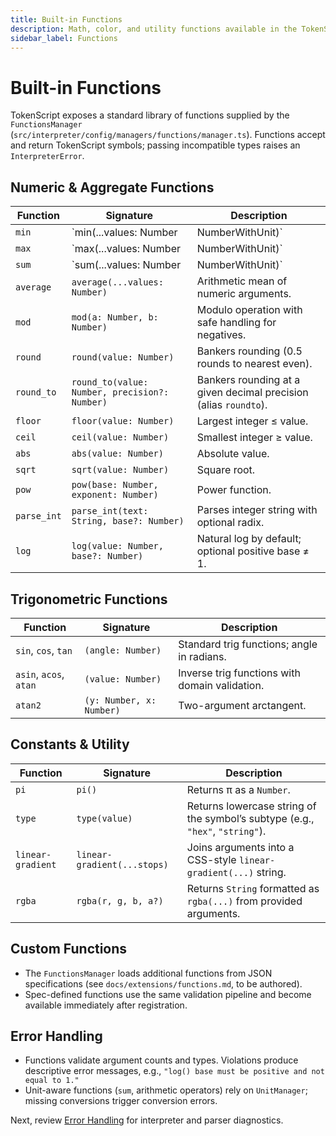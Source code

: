 ```yaml
---
title: Built-in Functions
description: Math, color, and utility functions available in the TokenScript runtime.
sidebar_label: Functions
---
```


# Built-in Functions

TokenScript exposes a standard library of functions supplied by the `FunctionsManager` (`src/interpreter/config/managers/functions/manager.ts`). Functions accept and return TokenScript symbols; passing incompatible types raises an `InterpreterError`.

## Numeric & Aggregate Functions

| Function    | Signature                                     | Description                                                         |
|-------------|-----------------------------------------------|---------------------------------------------------------------------|
| `min`       | `min(...values: Number | NumberWithUnit)`     | Returns the smallest numeric value (units allowed when compatible). |
| `max`       | `max(...values: Number | NumberWithUnit)`     | Returns the largest numeric value.                                  |
| `sum`       | `sum(...values: Number | NumberWithUnit)`     | Adds values, converting units via `UnitManager` when available.     |
| `average`   | `average(...values: Number)`                  | Arithmetic mean of numeric arguments.                               |
| `mod`       | `mod(a: Number, b: Number)`                   | Modulo operation with safe handling for negatives.                  |
| `round`     | `round(value: Number)`                        | Bankers rounding (0.5 rounds to nearest even).                      |
| `round_to`  | `round_to(value: Number, precision?: Number)` | Bankers rounding at a given decimal precision (alias `roundto`).    |
| `floor`     | `floor(value: Number)`                        | Largest integer ≤ value.                                            |
| `ceil`      | `ceil(value: Number)`                         | Smallest integer ≥ value.                                           |
| `abs`       | `abs(value: Number)`                          | Absolute value.                                                     |
| `sqrt`      | `sqrt(value: Number)`                         | Square root.                                                        |
| `pow`       | `pow(base: Number, exponent: Number)`         | Power function.                                                     |
| `parse_int` | `parse_int(text: String, base?: Number)`      | Parses integer string with optional radix.                          |
| `log`       | `log(value: Number, base?: Number)`           | Natural log by default; optional positive base ≠ 1.                 |

## Trigonometric Functions

| Function               | Signature                | Description                                    |
|------------------------|--------------------------|------------------------------------------------|
| `sin`, `cos`, `tan`    | `(angle: Number)`        | Standard trig functions; angle in radians.     |
| `asin`, `acos`, `atan` | `(value: Number)`        | Inverse trig functions with domain validation. |
| `atan2`                | `(y: Number, x: Number)` | Two-argument arctangent.                       |

## Constants & Utility

| Function          | Signature                   | Description                                                                   |
|-------------------|-----------------------------|-------------------------------------------------------------------------------|
| `pi`              | `pi()`                      | Returns π as a `Number`.                                                      |
| `type`            | `type(value)`               | Returns lowercase string of the symbol’s subtype (e.g., `"hex"`, `"string"`). |
| `linear-gradient` | `linear-gradient(...stops)` | Joins arguments into a CSS-style `linear-gradient(...)` string.               |
| `rgba`            | `rgba(r, g, b, a?)`         | Returns `String` formatted as `rgba(...)` from provided arguments.            |

## Custom Functions

- The `FunctionsManager` loads additional functions from JSON specifications (see `docs/extensions/functions.md`, to be authored).
- Spec-defined functions use the same validation pipeline and become available immediately after registration.

## Error Handling

- Functions validate argument counts and types. Violations produce descriptive error messages, e.g., `"log() base must be positive and not equal to 1."`
- Unit-aware functions (`sum`, arithmetic operators) rely on `UnitManager`; missing conversions trigger conversion errors.

Next, review [Error Handling](errors.md) for interpreter and parser diagnostics.
